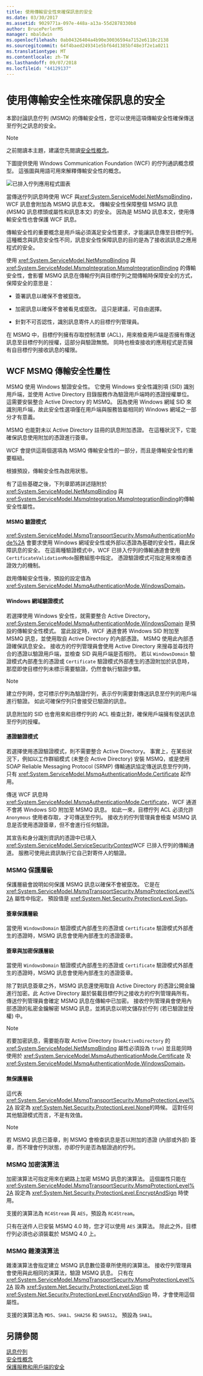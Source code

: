 ```yaml
---
title: 使用傳輸安全性來確保訊息的安全
ms.date: 03/30/2017
ms.assetid: 9029771a-097e-448a-a13a-55d2878330b8
author: BrucePerlerMS
manager: mbaldwin
ms.openlocfilehash: 0ab04326404a4b90e30036594a7152e6118c2138
ms.sourcegitcommit: 64f4baed249341e5bf64d1385bf48e3f2e1a0211
ms.translationtype: MT
ms.contentlocale: zh-TW
ms.lasthandoff: 09/07/2018
ms.locfileid: "44129137"
---
```

# <a name="securing-messages-using-transport-security"></a>使用傳輸安全性來確保訊息的安全
本節討論訊息佇列 (MSMQ) 的傳輸安全性，您可以使用這項傳輸安全性確保傳送至佇列之訊息的安全。  
  
> [!NOTE]
>  之前閱讀本主題，建議您先閱讀[安全性概念](../../../../docs/framework/wcf/feature-details/security-concepts.md)。  
  
 下圖提供使用 Windows Communication Foundation (WCF) 的佇列通訊概念模型。 這張圖與用語可用來解釋傳輸安全性的概念。  
  
 ![已排入佇列應用程式圖表](../../../../docs/framework/wcf/feature-details/media/distributed-queue-figure.jpg "分散式佇列圖")  
  
 當傳送佇列訊息時使用 WCF 與<xref:System.ServiceModel.NetMsmqBinding>，WCF 訊息會附加為 MSMQ 訊息本文。 傳輸安全性保障整個 MSMQ 訊息 (MSMQ 訊息標頭或屬性和訊息本文) 的安全。 因為是 MSMQ 訊息本文，使用傳輸安全性也會保護 WCF 訊息。  
  
 傳輸安全性的重要概念是用戶端必須滿足安全性要求，才能讓訊息傳至目標佇列。 這種概念與訊息安全性不同，訊息安全性保障訊息的目的是為了接收該訊息之應用程式的安全。  
  
 使用 <xref:System.ServiceModel.NetMsmqBinding> 與 <xref:System.ServiceModel.MsmqIntegration.MsmqIntegrationBinding> 的傳輸安全性，會影響 MSMQ 訊息在傳輸佇列與目標佇列之間傳輸時保障安全的方式，保障安全的意思是：  
  
-   簽署訊息以確保不會被竄改。  
  
-   加密訊息以確保不會被看見或竄改。 這只是建議，可自由選擇。  
  
-   針對不可否認性，識別訊息寄件人的目標佇列管理員。  
  
 在 MSMQ 中，目標佇列擁有存取控制清單 (ACL)，用來檢查用戶端是否擁有傳送訊息至目標佇列的授權，這部分與驗證無關。 同時也檢查接收的應用程式是否擁有自目標佇列接收訊息的權限。  
  
## <a name="wcf-msmq-transport-security-properties"></a>WCF MSMQ 傳輸安全性屬性  
 MSMQ 使用 Windows 驗證安全性。 它使用 Windows 安全性識別項 (SID) 識別用戶端，並使用 Active Directory 目錄服務作為驗證用戶端時的憑證授權單位。 這需要安裝整合 Active Directory 的 MSMQ。 因為使用 Windows 網域 SID 來識別用戶端，故此安全性選項僅在用戶端與服務皆屬相同的 Windows 網域之一部分才有意義。  
  
 MSMQ 也能對未以 Active Directory 註冊的訊息附加憑證。 在這種狀況下，它能確保訊息使用附加的憑證進行簽章。  
  
 WCF 會提供這兩個選項為 MSMQ 傳輸安全性的一部分，而且是傳輸安全性的重要樞紐。  
  
 根據預設，傳輸安全性為啟用狀態。  
  
 有了這些基礎之後，下列章節將詳述隨附於 <xref:System.ServiceModel.NetMsmqBinding> 與 <xref:System.ServiceModel.MsmqIntegration.MsmqIntegrationBinding>的傳輸安全性屬性。  
  
#### <a name="msmq-authentication-mode"></a>MSMQ 驗證模式  
 <xref:System.ServiceModel.MsmqTransportSecurity.MsmqAuthenticationMode%2A> 會要求使用 Windows 網域安全性或外部以憑證為基礎的安全性，藉此保障訊息的安全。 在這兩種驗證模式中，WCF 已排入佇列的傳輸通道會使用`CertificateValidationMode`服務組態中指定。 憑證驗證模式可指定用來檢查憑證效力的機制。  
  
 啟用傳輸安全性後，預設的設定值為 <xref:System.ServiceModel.MsmqAuthenticationMode.WindowsDomain>。  
  
#### <a name="windows-domain-authentication-mode"></a>Windows 網域驗證模式  
 若選擇使用 Windows 安全性，就需要整合 Active Directory。 <xref:System.ServiceModel.MsmqAuthenticationMode.WindowsDomain> 是預設的傳輸安全性模式。 當此設定時，WCF 通道會將 Windows SID 附加至 MSMQ 訊息，並使用取自 Active Directory 的內部憑證。 MSMQ 使用此內部憑證確保訊息安全。 接收方的佇列管理員會使用 Active Directory 來搜尋並尋找符合的憑證以驗證用戶端，並檢查 SID 與用戶端是否相符。 若以 `WindowsDomain` 驗證模式內部產生的憑證或 `Certificate` 驗證模式外部產生的憑證附加於訊息時，那麼即使目標佇列未標示需要驗證，仍然會執行驗證步驟。  
  
> [!NOTE]
>  建立佇列時，您可標示佇列為驗證佇列，表示佇列需要對傳送訊息至佇列的用戶端進行驗證。 如此可確保佇列只會接受已驗證的訊息。  
  
 訊息附加的 SID 也會用來和目標佇列的 ACL 檢查比對，確保用戶端擁有發送訊息至佇列的授權。  
  
#### <a name="certificate-authentication-mode"></a>憑證驗證模式  
 若選擇使用憑證驗證模式，則不需要整合 Active Directory。 事實上，在某些狀況下，例如以工作群組模式 (未整合 Active Directory) 安裝 MSMQ，或是使用 SOAP Reliable Messaging Protocol (SRMP) 傳輸通訊協定傳送訊息至佇列時，只有 <xref:System.ServiceModel.MsmqAuthenticationMode.Certificate> 起作用。  
  
 傳送 WCF 訊息時<xref:System.ServiceModel.MsmqAuthenticationMode.Certificate>，WCF 通道不會將 Windows SID 附加至 MSMQ 訊息。 如此一來，目標佇列 ACL 必須允許 `Anonymous` 使用者存取，才可傳送至佇列。 接收方的佇列管理員會檢查 MSMQ 訊息是否使用憑證簽章，但不會進行任何驗證。  
  
 其宣告和身分識別資訊的憑證中已填入<xref:System.ServiceModel.ServiceSecurityContext>WCF 已排入佇列的傳輸通道。 服務可使用此資訊執行它自己對寄件人的驗證。  
  
### <a name="msmq-protection-level"></a>MSMQ 保護層級  
 保護層級會說明如何保護 MSMQ 訊息以確保不會被竄改。 它是在 <xref:System.ServiceModel.MsmqTransportSecurity.MsmqProtectionLevel%2A> 屬性中指定。 預設值是 <xref:System.Net.Security.ProtectionLevel.Sign>。  
  
#### <a name="sign-protection-level"></a>簽章保護層級  
 當使用 `WindowsDomain` 驗證模式內部產生的憑證或 `Certificate` 驗證模式外部產生的憑證時，MSMQ 訊息會使用內部產生的憑證簽章。  
  
#### <a name="sign-and-encrypt-protection-level"></a>簽章與加密保護層級  
 當使用 `WindowsDomain` 驗證模式內部產生的憑證或 `Certificate` 驗證模式外部產生的憑證時，MSMQ 訊息會使用內部產生的憑證簽章。  
  
 除了對訊息簽章之外，MSMQ 訊息還使用取自 Active Directory 的憑證公開金鑰進行加密。此 Active Directory 屬於裝載目標佇列之接收方的佇列管理員所有。 傳送佇列管理員會確定 MSMQ 訊息在傳輸中已加密。 接收佇列管理員會使用內部憑證的私密金鑰解密 MSMQ 訊息，並將訊息以明文儲存於佇列 (若已驗證並授權) 中。  
  
> [!NOTE]
>  若要加密訊息，需要能存取 Active Directory (`UseActiveDirectory` 的 <xref:System.ServiceModel.NetMsmqBinding> 屬性必須設為 `true`) 並且能同時使用於 <xref:System.ServiceModel.MsmqAuthenticationMode.Certificate> 及 <xref:System.ServiceModel.MsmqAuthenticationMode.WindowsDomain>。  
  
#### <a name="none-protection-level"></a>無保護層級  
 這代表 <xref:System.ServiceModel.MsmqTransportSecurity.MsmqProtectionLevel%2A> 設定為 <xref:System.Net.Security.ProtectionLevel.None>的時候。 這對任何其他驗證模式而言，不是有效值。  
  
> [!NOTE]
>  若 MSMQ 訊息已簽章，則 MSMQ 會檢查訊息是否以附加的憑證 (內部或外部) 簽章，而不理會佇列狀態，亦即佇列是否為驗證過的佇列。  
  
### <a name="msmq-encryption-algorithm"></a>MSMQ 加密演算法  
 加密演算法可指定用來在網路上加密 MSMQ 訊息的演算法。 這個屬性只能在 <xref:System.ServiceModel.MsmqTransportSecurity.MsmqProtectionLevel%2A> 設定為 <xref:System.Net.Security.ProtectionLevel.EncryptAndSign> 時使用。  
  
 支援的演算法為 `RC4Stream` 與 `AES`，預設為 `RC4Stream`。  
  
 只有在送件人已安裝 MSMQ 4.0 時，您才可以使用 `AES` 演算法。 除此之外，目標佇列必須也必須裝載於 MSMQ 4.0 上。  
  
### <a name="msmq-hash-algorithm"></a>MSMQ 雜湊演算法  
 雜湊演算法會指定建立 MSMQ 訊息數位簽章所使用的演算法。 接收佇列管理員會使用與此相同的演算法，驗證 MSMQ 訊息。 只有在 <xref:System.ServiceModel.MsmqTransportSecurity.MsmqProtectionLevel%2A> 設為 <xref:System.Net.Security.ProtectionLevel.Sign> 或 <xref:System.Net.Security.ProtectionLevel.EncryptAndSign> 時，才會使用這個屬性。  
  
 支援的演算法為 `MD5`、`SHA1`、`SHA256` 和 `SHA512`。 預設為 `SHA1`。  
  
## <a name="see-also"></a>另請參閱  
 [訊息佇列](https://msdn.microsoft.com/library/ff917e87-05d5-478f-9430-0f560675ece1)  
 [安全性概念](../../../../docs/framework/wcf/feature-details/security-concepts.md)  
 [保護服務和用戶端的安全](../../../../docs/framework/wcf/feature-details/securing-services-and-clients.md)
